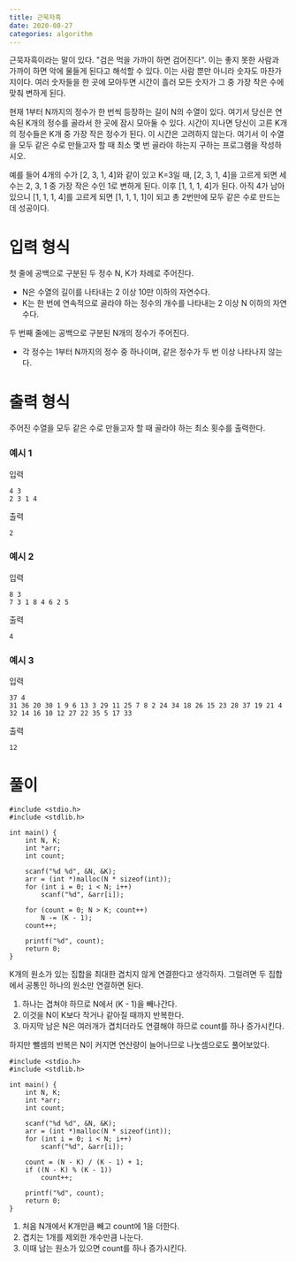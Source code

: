 ```yaml
---
title: 근묵자흑
date: 2020-08-27
categories: algorithm
---
```


근묵자흑이라는 말이 있다. "검은 먹을 가까이 하면 검어진다". 이는 좋지 못한 사람과 가까이 하면 악에 물들게 된다고 해석할 수 있다. 이는 사람 뿐만 아니라 숫자도 마찬가지이다. 여러 숫자들을 한 곳에 모아두면 시간이 흘러 모든 숫자가 그 중 가장 작은 수에 맞춰 변하게 된다.

현재 1부터 N까지의 정수가 한 번씩 등장하는 길이 N의 수열이 있다. 여기서 당신은 연속된 K개의 정수를 골라서 한 곳에 잠시 모아둘 수 있다. 시간이 지나면 당신이 고른 K개의 정수들은 K개 중 가장 작은 정수가 된다. 이 시간은 고려하지 않는다. 여기서 이 수열을 모두 같은 수로 만들고자 할 때 최소 몇 번 골라야 하는지 구하는 프로그램을 작성하시오.

예를 들어 4개의 수가 [2, 3, 1, 4]와 같이 있고 K=3일 때, [2, 3, 1, 4]을 고르게 되면 세 수는 2, 3, 1 중 가장 작은 수인 1로 변하게 된다. 이후 [1, 1, 1, 4]가 된다. 아직 4가 남아있으니 [1, 1, 1, 4]를 고르게 되면 [1, 1, 1, 1]이 되고 총 2번만에 모두 같은 수로 만드는 데 성공이다.

# 입력 형식

첫 줄에 공백으로 구분된 두 정수 N, K가 차례로 주어진다.
* N은 수열의 길이를 나타내는 2 이상 10만 이하의 자연수다.
* K는 한 번에 연속적으로 골라야 하는 정수의 개수를 나타내는 2 이상 N 이하의 자연수다.

두 번째 줄에는 공백으로 구분된 N개의 정수가 주어진다.
* 각 정수는 1부터 N까지의 정수 중 하나이며, 같은 정수가 두 번 이상 나타나지 않는다.

# 출력 형식

주어진 수열을 모두 같은 수로 만들고자 할 때 골라야 하는 최소 횟수를 출력한다.

### 예시 1

입력

```
4 3
2 3 1 4
```

출력

```
2
```

### 예시 2

입력

```
8 3
7 3 1 8 4 6 2 5
```

출력

```
4
```

### 예시 3

입력

```
37 4
31 36 20 30 1 9 6 13 3 29 11 25 7 8 2 24 34 18 26 15 23 28 37 19 21 4 32 14 16 10 12 27 22 35 5 17 33
```

출력

```
12
```

# 풀이

```
#include <stdio.h>
#include <stdlib.h>

int main() {
	int N, K;
	int *arr;
	int count;

	scanf("%d %d", &N, &K);
	arr = (int *)malloc(N * sizeof(int));
	for (int i = 0; i < N; i++)
		scanf("%d", &arr[i]);

	for (count = 0; N > K; count++)
		N -= (K - 1);
	count++;
	
	printf("%d", count);
	return 0;
}
```

K개의 원소가 있는 집합을 최대한 겹치지 않게 연결한다고 생각하자. 그럴려면 두 집합에서 공통인 하나의 원소만 연결하면 된다.
1. 하나는 겹쳐야 하므로 N에서 (K - 1)을 빼나간다.
2. 이것을 N이 K보다 작거나 같아질 때까지 반복한다.
3. 마지막 남은 N은 여러개가 겹치더라도 연결해야 하므로 count를 하나 증가시킨다.

하지만 뺄셈의 반복은 N이 커지면 연산량이 늘어나므로 나눗셈으로도 풀어보았다.

```
#include <stdio.h>
#include <stdlib.h>

int main() {
	int N, K;
	int *arr;
	int count;
	
	scanf("%d %d", &N, &K);
	arr = (int *)malloc(N * sizeof(int));
	for (int i = 0; i < N; i++)
		scanf("%d", &arr[i]);
	
	count = (N - K) / (K - 1) + 1;
	if ((N - K) % (K - 1))
		count++;
	
	printf("%d", count);
	return 0;
}
```

1. 처음 N개에서 K개만큼 빼고 count에 1을 더한다.
2. 겹치는 1개를 제외한 개수만큼 나눈다.
3. 이때 남는 원소가 있으면 count를 하나 증가시킨다.
